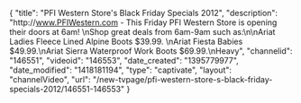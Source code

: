 {
    "title": "PFI Western Store's Black Friday Specials 2012",
    "description": "http:\/\/www.PFIWestern.com - This Friday PFI Western Store is opening their doors at 6am!  \nShop great deals from 6am-9am such as:\n\nAriat Ladies Fleece Lined Alpine Boots $39.99. \nAriat Fiesta Babies $49.99.\nAriat Sierra Waterproof Work Boots $69.99.\nHeavy",
    "channelid": "146551",
    "videoid": "146553",
    "date_created": "1395779977",
    "date_modified": "1418181194",
    "type": "captivate",
    "layout": "channelVideo",
    "url": "\/new-tvpage\/pfi-western-store-s-black-friday-specials-2012\/146551-146553"
}